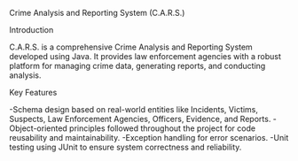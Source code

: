 Crime Analysis and Reporting System (C.A.R.S.)

Introduction

C.A.R.S. is a comprehensive Crime Analysis and Reporting System developed using Java. It provides law enforcement agencies with a robust platform for managing crime data, generating reports, and conducting analysis.

Key Features

-Schema design based on real-world entities like Incidents, Victims, Suspects, Law Enforcement Agencies, Officers, Evidence, and Reports.
-Object-oriented principles followed throughout the project for code reusability and maintainability.
-Exception handling for error scenarios.
-Unit testing using JUnit to ensure system correctness and reliability.
